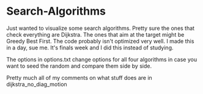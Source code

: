 # Search-Algorithms

Just wanted to visualize some search algorithms.
Pretty sure the ones that check everything are Dijkstra.
The ones that aim at the target might be Greedy Best First.
The code probably isn't optimized very well. I made this in a day, sue me.
It's finals week and I did this instead of studying.

The options in options.txt change options for all four algorithms in case you want to seed the random and compare them side by side.

Pretty much all of my comments on what stuff does are in dijkstra_no_diag_motion
